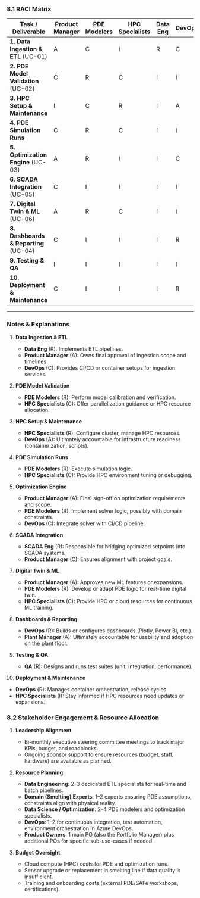 ### 8.1 RACI Matrix

| **Task / Deliverable**            | **Product Manager** | **PDE Modelers** | **HPC Specialists** | **Data Eng** | **DevOps** | **QA** | **SCADA Eng** | **Plant Manager** |
|-----------------------------------|---------------------|------------------|---------------------|-------------|-----------|------|--------------|------------------|
| **1. Data Ingestion & ETL** (UC-01)        | A                   | C                | I                   | R           | C         | I    | I            | I                |
| **2. PDE Model Validation** (UC-02)        | C                   | R                | C                   | I           | I         | I    | I            | I                |
| **3. HPC Setup & Maintenance**             | I                   | C                | R                   | I           | A         | I    | I            | I                |
| **4. PDE Simulation Runs**                 | C                   | R                | C                   | I           | I         | I    | I            | I                |
| **5. Optimization Engine** (UC-03)         | A                   | R                | I                   | I           | C         | I    | I            | I                |
| **6. SCADA Integration** (UC-05)           | C                   | I                | I                   | I           | I         | I    | R            | I                |
| **7. Digital Twin & ML** (UC-06)           | A                   | R                | C                   | I           | I         | I    | I            | I                |
| **8. Dashboards & Reporting** (UC-04)      | C                   | I                | I                   | I           | R         | I    | I            | A                |
| **9. Testing & QA**                        | I                   | I                | I                   | I           | I         | R    | I            | I                |
| **10. Deployment & Maintenance**           | C                   | I                | I                   | I           | R         | I    | I            | I                |

---

### **Notes & Explanations**

1. **Data Ingestion & ETL**  
   - **Data Eng** (R): Implements ETL pipelines.  
   - **Product Manager** (A): Owns final approval of ingestion scope and timelines.  
   - **DevOps** (C): Provides CI/CD or container setups for ingestion services.  

2. **PDE Model Validation**  
   - **PDE Modelers** (R): Perform model calibration and verification.  
   - **HPC Specialists** (C): Offer parallelization guidance or HPC resource allocation.  

3. **HPC Setup & Maintenance**  
   - **HPC Specialists** (R): Configure cluster, manage HPC resources.  
   - **DevOps** (A): Ultimately accountable for infrastructure readiness (containerization, scripts).  

4. **PDE Simulation Runs**  
   - **PDE Modelers** (R): Execute simulation logic.  
   - **HPC Specialists** (C): Provide HPC environment tuning or debugging.  

5. **Optimization Engine**  
   - **Product Manager** (A): Final sign-off on optimization requirements and scope.  
   - **PDE Modelers** (R): Implement solver logic, possibly with domain constraints.  
   - **DevOps** (C): Integrate solver with CI/CD pipeline.  

6. **SCADA Integration**  
   - **SCADA Eng** (R): Responsible for bridging optimized setpoints into SCADA systems.  
   - **Product Manager** (C): Ensures alignment with project goals.  

7. **Digital Twin & ML**  
   - **Product Manager** (A): Approves new ML features or expansions.  
   - **PDE Modelers** (R): Develop or adapt PDE logic for real-time digital twin.  
   - **HPC Specialists** (C): Provide HPC or cloud resources for continuous ML training.  

8. **Dashboards & Reporting**  
   - **DevOps** (R): Builds or configures dashboards (Plotly, Power BI, etc.).  
   - **Plant Manager** (A): Ultimately accountable for usability and adoption on the plant floor.  

9. **Testing & QA**  
   - **QA** (R): Designs and runs test suites (unit, integration, performance).  

10. **Deployment & Maintenance**  
   - **DevOps** (R): Manages container orchestration, release cycles.  
   - **HPC Specialists** (I): Stay informed if HPC resources need updates or expansions.  


### 8.2 Stakeholder Engagement & Resource Allocation

1. **Leadership Alignment**  
   - Bi-monthly executive steering committee meetings to track major KPIs, budget, and roadblocks.  
   - Ongoing sponsor support to ensure resources (budget, staff, hardware) are available as planned.

2. **Resource Planning**  
   - **Data Engineering**: 2–3 dedicated ETL specialists for real-time and batch pipelines.  
   - **Domain (Smelting) Experts**: 1–2 experts ensuring PDE assumptions, constraints align with physical reality.  
   - **Data Science / Optimization**: 2–4 PDE modelers and optimization specialists.  
   - **DevOps**: 1–2 for continuous integration, test automation, environment orchestration in Azure DevOps.  
   - **Product Owners**: 1 main PO (also the Portfolio Manager) plus additional POs for specific sub-use-cases if needed.

3. **Budget Oversight**  
   - Cloud compute (HPC) costs for PDE and optimization runs.  
   - Sensor upgrade or replacement in smelting line if data quality is insufficient.  
   - Training and onboarding costs (external PDE/SAFe workshops, certifications).
